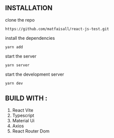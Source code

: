 ## INSTALLATION

clone the repo

```
https://github.com/matfaisall/react-js-test.git
```

install the dependencies

```
yarn add
```

start the server

```
yarn server
```

start the development server

```
yarn dev
```

## BUILD WITH :

1. React Vite
2. Typescript
3. Material Ui
4. Axios
5. React Router Dom
